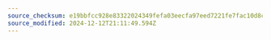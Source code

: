 ```yaml
---
source_checksum: e19bbfcc928e83322024349fefa03eecfa97eed7221fe7fac10d8c6b952c5b80
source_modified: 2024-12-12T21:11:49.594Z
---
```


